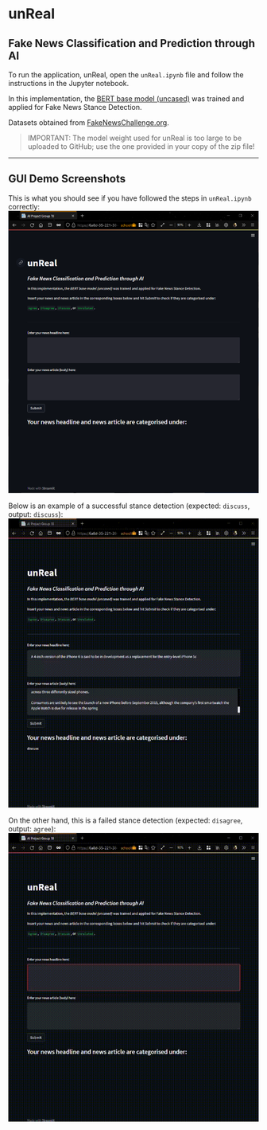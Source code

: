 # unReal
## Fake News Classification and Prediction through AI

To run the application, unReal, open the `unReal.ipynb` file and follow the instructions in the Jupyter notebook.

In this implementation, the [BERT base model (uncased)](https://github.com/google-research/bert) was trained and applied for Fake News Stance Detection.

Datasets obtained from [FakeNewsChallenge.org](https://fakenewschallenge.org/).

> IMPORTANT: The model weight used for unReal is too large to be uploaded to GitHub; use the one provided in your copy of the zip file!

---

## GUI Demo Screenshots

This is what you should see if you have followed the steps in `unReal.ipynb` correctly:
![home page](https://github.com/SzeChang/Fake_News_Challenge/blob/1bb7166aca128592d1f29f295dbc9f01dd4ebc4a/GUI%20demo%20pics/home_page.png)

Below is an example of a successful stance detection (expected: `discuss`, output: `discuss`):
![test case good](https://github.com/SzeChang/Fake_News_Challenge/blob/1bb7166aca128592d1f29f295dbc9f01dd4ebc4a/GUI%20demo%20pics/test_case_good.gif)

On the other hand, this is a failed stance detection (expected: `disagree`, output: `agree`):
![test case bad](https://github.com/SzeChang/Fake_News_Challenge/blob/1bb7166aca128592d1f29f295dbc9f01dd4ebc4a/GUI%20demo%20pics/test_case_bad.gif)
